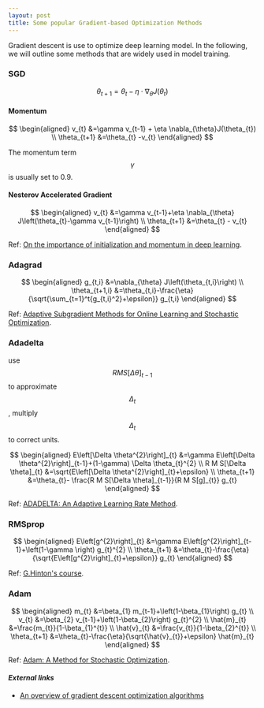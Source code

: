 ```yaml
---
layout: post
title: Some popular Gradient-based Optimization Methods
---
```


Gradient descent is use to optimize deep learning model. In the following, we will outline some methods that are widely used in model training.

### SGD

$$
\theta_{t+1} = \theta_{t} - \eta \cdot \nabla_{\theta} J\left(\theta_{t}\right)
$$

#### Momentum

$$ 
\begin{aligned} v_{t} &=\gamma v_{t-1} + \eta \nabla_{\theta}J(\theta_{t}) \\ 
\theta_{t+1} &=\theta_{t} -v_{t} \end{aligned}
$$

The momentum term $$ \gamma $$ is usually set to 0.9.


#### Nesterov Accelerated Gradient

$$
\begin{aligned} v_{t} &=\gamma v_{t-1}+\eta \nabla_{\theta} J\left(\theta_{t}-\gamma v_{t-1}\right) \\
\theta_{t+1} &=\theta_{t} - v_{t} \end{aligned}
$$

Ref: [On the importance of initialization and momentum in deep learning](http://www.cs.toronto.edu/~hinton/absps/momentum.pdf).


### Adagrad

$$
\begin{aligned} g_{t,i} &=\nabla_{\theta} J\left(\theta_{t,i}\right) \\
\theta_{t+1,i} &=\theta_{t,i}-\frac{\eta}{\sqrt{\sum_{t=1}^t{g_{t,i}^2}+\epsilon}} g_{t,i} \end{aligned}
$$

Ref: [Adaptive Subgradient Methods for Online Learning and Stochastic Optimization](http://www.jmlr.org/papers/volume12/duchi11a.html).

### Adadelta

use $$ R M S[\Delta \theta]_{t-1} $$ to approximate $$ \Delta_{t} $$, multiply $$ \Delta_{t} $$ to correct units.

$$
\begin{aligned} E\left[\Delta \theta^{2}\right]_{t} &=\gamma E\left[\Delta \theta^{2}\right]_{t-1}+(1-\gamma) \Delta \theta_{t}^{2} \\
R M S[\Delta \theta]_{t} &=\sqrt{E\left[\Delta \theta^{2}\right]_{t}+\epsilon} \\
\theta_{t+1} &=\theta_{t}- \frac{R M S[\Delta \theta]_{t-1}}{R M S[g]_{t}} g_{t} \end{aligned}
$$

Ref: [ADADELTA: An Adaptive Learning Rate Method](https://arxiv.org/abs/1212.5701).


### RMSprop

$$
\begin{aligned} E\left[g^{2}\right]_{t} &=\gamma E\left[g^{2}\right]_{t-1}+\left(1-\gamma \right) g_{t}^{2} \\ 
\theta_{t+1} &=\theta_{t}-\frac{\eta}{\sqrt{E\left[g^{2}\right]_{t}+\epsilon}} g_{t} \end{aligned}
$$

Ref: [G.Hinton's course](http://www.cs.toronto.edu/~tijmen/csc321/slides/lecture_slides_lec6.pdf).


### Adam

$$
\begin{aligned} m_{t} &=\beta_{1} m_{t-1}+\left(1-\beta_{1}\right) g_{t} \\ v_{t} &=\beta_{2} v_{t-1}+\left(1-\beta_{2}\right) g_{t}^{2} \\
\hat{m}_{t} &=\frac{m_{t}}{1-\beta_{1}^{t}} \\ \hat{v}_{t} &=\frac{v_{t}}{1-\beta_{2}^{t}} \\
\theta_{t+1} &=\theta_{t}-\frac{\eta}{\sqrt{\hat{v}_{t}}+\epsilon} \hat{m}_{t} \end{aligned}
$$

Ref: [Adam: A Method for Stochastic Optimization](https://arxiv.org/abs/1412.6980).

#### *External links*
* [An overview of gradient descent optimization algorithms](http://ruder.io/optimizing-gradient-descent/index.html#gradientdescentvariants)

<br>